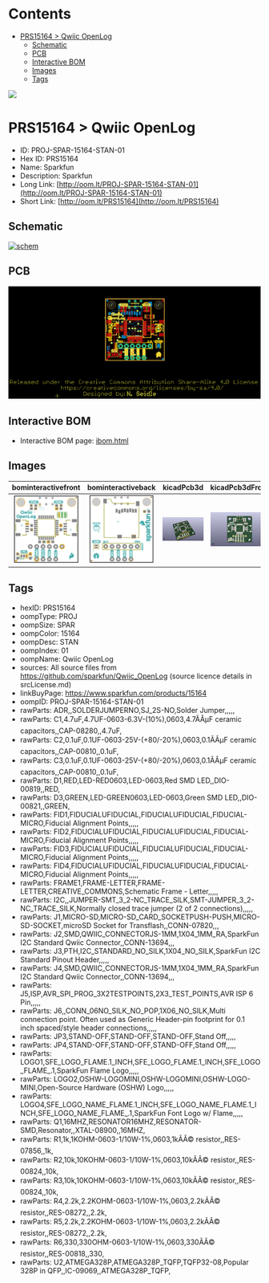 



Contents
========

* [PRS15164 > Qwiic OpenLog](#prs15164--qwiic-openlog)
	* [Schematic](#schematic)
	* [PCB](#pcb)
	* [Interactive BOM](#interactive-bom)
	* [Images](#images)
	* [Tags](#tags)
  
![][im]
# PRS15164 > Qwiic OpenLog

- ID: PROJ-SPAR-15164-STAN-01
- Hex ID: PRS15164
- Name: Sparkfun
- Description: Sparkfun
- Long Link: [http://oom.lt/PROJ-SPAR-15164-STAN-01](http://oom.lt/PROJ-SPAR-15164-STAN-01)
- Short Link: [http://oom.lt/PRS15164](http://oom.lt/PRS15164)

## Schematic
  
[![schem](eagleSchemImage.png)](eagleSchemImage.png)
## PCB
  
[![pcb](eagleImage.png)](eagleImage.png)
## Interactive BOM

- Interactive BOM page: [ibom.html](https://htmlpreview.github.io/?https://github.com/oomlout/oomlout_OOMP_projects/blob/main/PROJ-SPAR-15164-STAN-01/kicad/bom/ibom.html)

## Images
  
  

|bominteractivefront|bominteractiveback|kicadPcb3d|kicadPcb3dFront|kicadPcb3dBack|eagleImage|eagleSchemImage|pcbdraw|pcbdrawback|
| :---: | :---: | :---: | :---: | :---: | :---: | :---: | :---: | :---: |
|[![bominteractivefront](bomFront_140.png)](bomFront.png)|[![bominteractiveback](bomBack_140.png)](bomBack.png)|[![kicadPcb3d](kicadPcb3d_140.png)](kicadPcb3d.png)|[![kicadPcb3dFront](kicadPcb3dFront_140.png)](kicadPcb3dFront.png)|[![kicadPcb3dBack](kicadPcb3dBack_140.png)](kicadPcb3dBack.png)|[![eagleImage](eagleImage_140.png)](eagleImage.png)|[![eagleSchemImage](eagleSchemImage_140.png)](eagleSchemImage.png)|[![pcbdraw](pcbdraw_140.png)](pcbdraw.png)|[![pcbdrawback](pcbdrawBack_140.png)](pcbdrawBack.png)|

## Tags

- hexID: PRS15164
- oompType: PROJ
- oompSize: SPAR
- oompColor: 15164
- oompDesc: STAN
- oompIndex: 01
- oompName: Qwiic OpenLog
- sources: All source files from https://github.com/sparkfun/Qwiic_OpenLog (source licence details in srcLicense.md)
- linkBuyPage: https://www.sparkfun.com/products/15164
- oompID: PROJ-SPAR-15164-STAN-01
- rawParts: ADR,,SOLDERJUMPERNO,SJ_2S-NO,Solder Jumper,,,,,
- rawParts: C1,4.7uF,4.7UF-0603-6.3V-(10%),0603,4.7ÃÂµF ceramic capacitors,,CAP-08280,,4.7uF,
- rawParts: C2,0.1uF,0.1UF-0603-25V-(+80/-20%),0603,0.1ÃÂµF ceramic capacitors,,CAP-00810,,0.1uF,
- rawParts: C3,0.1uF,0.1UF-0603-25V-(+80/-20%),0603,0.1ÃÂµF ceramic capacitors,,CAP-00810,,0.1uF,
- rawParts: D1,RED,LED-RED0603,LED-0603,Red SMD LED,,DIO-00819,,RED,
- rawParts: D3,GREEN,LED-GREEN0603,LED-0603,Green SMD LED,,DIO-00821,,GREEN,
- rawParts: FID1,FIDUCIALUFIDUCIAL,FIDUCIALUFIDUCIAL,FIDUCIAL-MICRO,Fiducial Alignment Points,,,,,
- rawParts: FID2,FIDUCIALUFIDUCIAL,FIDUCIALUFIDUCIAL,FIDUCIAL-MICRO,Fiducial Alignment Points,,,,,
- rawParts: FID3,FIDUCIALUFIDUCIAL,FIDUCIALUFIDUCIAL,FIDUCIAL-MICRO,Fiducial Alignment Points,,,,,
- rawParts: FID4,FIDUCIALUFIDUCIAL,FIDUCIALUFIDUCIAL,FIDUCIAL-MICRO,Fiducial Alignment Points,,,,,
- rawParts: FRAME1,FRAME-LETTER,FRAME-LETTER,CREATIVE_COMMONS,Schematic Frame - Letter,,,,,
- rawParts: I2C,,JUMPER-SMT_3_2-NC_TRACE_SILK,SMT-JUMPER_3_2-NC_TRACE_SILK,Normally closed trace jumper (2 of 2 connections),,,,,
- rawParts: J1,MICRO-SD,MICRO-SD_CARD_SOCKETPUSH-PUSH,MICRO-SD-SOCKET,microSD Socket for Transflash,,CONN-07820,,,
- rawParts: J2,SMD,QWIIC_CONNECTORJS-1MM,1X04_1MM_RA,SparkFun I2C Standard Qwiic Connector,,CONN-13694,,,
- rawParts: J3,PTH,I2C_STANDARD_NO_SILK,1X04_NO_SILK,SparkFun I2C Standard Pinout Header,,,,,
- rawParts: J4,SMD,QWIIC_CONNECTORJS-1MM,1X04_1MM_RA,SparkFun I2C Standard Qwiic Connector,,CONN-13694,,,
- rawParts: J5,ISP,AVR_SPI_PROG_3X2TESTPOINTS,2X3_TEST_POINTS,AVR ISP 6 Pin,,,,,
- rawParts: J6,,CONN_06NO_SILK_NO_POP,1X06_NO_SILK,Multi connection point. Often used as Generic Header-pin footprint for 0.1 inch spaced/style header connections,,,,,
- rawParts: JP3,STAND-OFF,STAND-OFF,STAND-OFF,Stand Off,,,,,
- rawParts: JP4,STAND-OFF,STAND-OFF,STAND-OFF,Stand Off,,,,,
- rawParts: LOGO1,SFE_LOGO_FLAME.1_INCH,SFE_LOGO_FLAME.1_INCH,SFE_LOGO_FLAME_.1,SparkFun Flame Logo,,,,,
- rawParts: LOGO2,OSHW-LOGOMINI,OSHW-LOGOMINI,OSHW-LOGO-MINI,Open-Source Hardware (OSHW) Logo,,,,,
- rawParts: LOGO4,SFE_LOGO_NAME_FLAME.1_INCH,SFE_LOGO_NAME_FLAME.1_INCH,SFE_LOGO_NAME_FLAME_.1,SparkFun Font Logo w/ Flame,,,,,
- rawParts: Q1,16MHZ,RESONATOR16MHZ,RESONATOR-SMD,Resonator,,XTAL-08900,,16MHZ,
- rawParts: R1,1k,1KOHM-0603-1/10W-1%,0603,1kÃÂ© resistor,,RES-07856,,1k,
- rawParts: R2,10k,10KOHM-0603-1/10W-1%,0603,10kÃÂ© resistor,,RES-00824,,10k,
- rawParts: R3,10k,10KOHM-0603-1/10W-1%,0603,10kÃÂ© resistor,,RES-00824,,10k,
- rawParts: R4,2.2k,2.2KOHM-0603-1/10W-1%,0603,2.2kÃÂ© resistor,,RES-08272,,2.2k,
- rawParts: R5,2.2k,2.2KOHM-0603-1/10W-1%,0603,2.2kÃÂ© resistor,,RES-08272,,2.2k,
- rawParts: R6,330,330OHM-0603-1/10W-1%,0603,330ÃÂ© resistor,,RES-00818,,330,
- rawParts: U2,ATMEGA328P,ATMEGA328P_TQFP,TQFP32-08,Popular 328P in QFP,,IC-09069,,ATMEGA328P_TQFP,



[im]: kicadPcb3d_450.png

